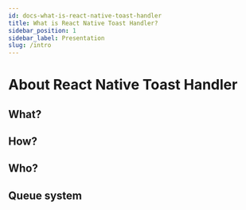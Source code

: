 ```yaml
---
id: docs-what-is-react-native-toast-handler
title: What is React Native Toast Handler?
sidebar_position: 1
sidebar_label: Presentation
slug: /intro
---
```


# About React Native Toast Handler


## What?

## How?

## Who?

## Queue system